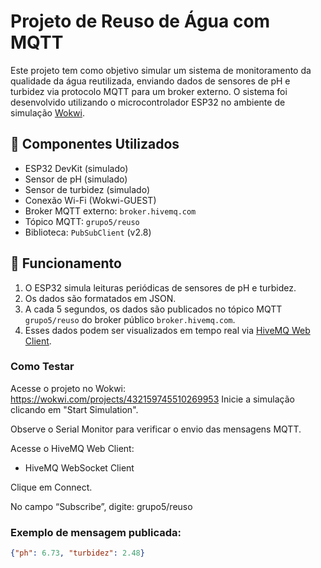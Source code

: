 # Projeto de Reuso de Água com MQTT

Este projeto tem como objetivo simular um sistema de monitoramento da qualidade da água reutilizada, enviando dados de sensores de pH e turbidez via protocolo MQTT para um broker externo. O sistema foi desenvolvido utilizando o microcontrolador ESP32 no ambiente de simulação [Wokwi](https://wokwi.com/).

## 🔧 Componentes Utilizados

- ESP32 DevKit (simulado)
- Sensor de pH (simulado)
- Sensor de turbidez (simulado)
- Conexão Wi-Fi (Wokwi-GUEST)
- Broker MQTT externo: `broker.hivemq.com`
- Tópico MQTT: `grupo5/reuso`
- Biblioteca: `PubSubClient` (v2.8)

## 🚀 Funcionamento

1. O ESP32 simula leituras periódicas de sensores de pH e turbidez.
2. Os dados são formatados em JSON.
3. A cada 5 segundos, os dados são publicados no tópico MQTT `grupo5/reuso` do broker público `broker.hivemq.com`.
4. Esses dados podem ser visualizados em tempo real via [HiveMQ Web Client](http://www.hivemq.com/demos/websocket-client/).
### Como Testar
Acesse o projeto no Wokwi:
https://wokwi.com/projects/432159745510269953
Inicie a simulação clicando em "Start Simulation".

Observe o Serial Monitor para verificar o envio das mensagens MQTT.

Acesse o HiveMQ Web Client:

- HiveMQ WebSocket Client

Clique em Connect.

No campo “Subscribe”, digite:
grupo5/reuso

### Exemplo de mensagem publicada:
```json
{"ph": 6.73, "turbidez": 2.48}

